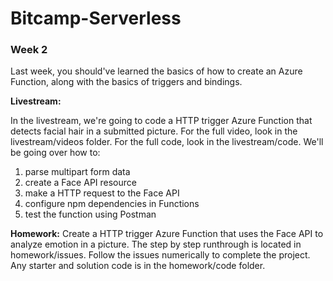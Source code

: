 # Bitcamp-Serverless
### Week 2
Last week, you should've learned the basics of how to create an Azure Function, along with the basics of triggers and bindings.

**Livestream:**

In the livestream, we're going to code a HTTP trigger Azure Function that detects facial hair in a submitted picture. For the full video, look in the livestream/videos folder. For the full code, look in the livestream/code.
We'll be going over how to:
1. parse multipart form data
2. create a Face API resource
3. make a HTTP request to the Face API
4. configure npm dependencies in Functions
5. test the function using Postman


**Homework:**
Create a HTTP trigger Azure Function that uses the Face API to analyze emotion in a picture. The step by step runthrough is located in homework/issues. Follow the issues numerically to complete the project. Any starter and solution code is in the homework/code folder.
